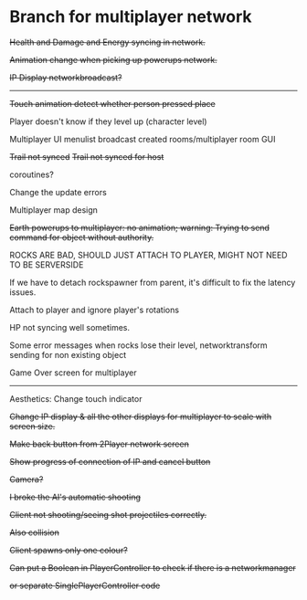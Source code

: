 Branch for multiplayer network
===

~~Health and Damage and Energy syncing in network.~~

~~Animation change when picking up powerups network.~~

~~IP Display networkbroadcast?~~

---

~~Touch animation detect whether person pressed place~~

Player doesn't know if they level up (character level)

Multiplayer UI menulist broadcast created rooms/multiplayer room GUI

~~Trail not synced~~
~~Trail not synced for host~~

coroutines?

Change the update errors

Multiplayer map design

~~Earth powerups to multiplayer: no animation; warning: Trying to send command for object without authority.~~

ROCKS ARE BAD, SHOULD JUST ATTACH TO PLAYER, MIGHT NOT NEED TO BE SERVERSIDE

If we have to detach rockspawner from parent, it's difficult to fix the latency issues.

Attach to player and ignore player's rotations


HP not syncing well sometimes.

Some error messages when rocks lose their level, networktransform sending for non existing object

Game Over screen for multiplayer

---

Aesthetics: Change touch indicator

~~Change IP display & all the other displays for multiplayer to scale with screen size.~~

~~Make back button from 2Player network screen~~

~~Show progress of connection of IP and cancel button~~

~~Camera?~~

~~I broke the AI's automatic shooting~~

~~Client not shooting/seeing shot projectiles correctly.~~

~~Also collision~~

~~Client spawns only one colour?~~

~~Can put a Boolean in PlayerController to check if there is a networkmanager~~

~~or separate SinglePlayerController code~~

